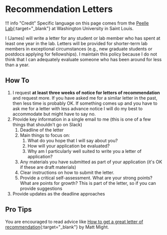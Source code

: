 # Recommendation Letters

!!! info "Credit"
    Specific language on this page comes from the [Peelle Lab](http://peellelab.org/){:target="_blank"} at Washington University in Saint Louis.

I (James) will write a letter for any student or lab member who has spent at least one year in the lab.
Letters will be provided for shorter-term lab members in exceptional circumstances (e.g., new graduate students or postdocs applying for fellowships).
I maintain this policy because I do not think that I can adequately evaluate someone who has been around for less than a year.

## How To

1. I request **at least three weeks of notice for letters of recommendation** and request more. If you have asked me for a similar letter in the past, then less time is probably OK. If something comes up and you have to ask me for a letter with less advance notice I will do my best to accommodate but might have to say no.
1. Provide key information in a single email to me (this is one of a few things that shouldn't go on Slack)
    1. Deadline of the letter
    1. Main things to focus on:
        1. What do you hope that I will say about you?
        1. How will your application be evaluated?
        1. Why am I particularly well suited to write you a letter of application?
    1. Any materials you have submitted as part of your application (it's OK if these are draft materials)
    1. Clear instructions on how to submit the letter.
    1. Provide a critical self-assessment. What are your strong points? What are points for growth? This is part of the letter, so if you can provide suggestions 
1. Provide updates as the deadline approaches

## Pro Tips

You are encouraged to read advice like [How to get a great letter of recommendation](http://matt.might.net/articles/how-to-recommendation-letter/){:target="_blank"} by Matt Might.
